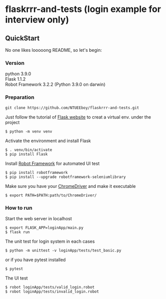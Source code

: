 # flaskrrr-and-tests (login example for interview only)

## QuickStart
No one likes looooong README, so let's begin:
### Version
python 3.9.0  
Flask 1.1.2  
Robot Framework 3.2.2 (Python 3.9.0 on darwin)  
### Preparation
```
git clone https://github.com/NTUEEboy/flaskrrr-and-tests.git
```
Just follow the tutorial of [Flask website](https://flask.palletsprojects.com/en/1.1.x/) to creat a virtual env. under the project
```
$ python -m venv venv
```
Activate the environment and install Flask
```
$ . venv/bin/activate
$ pip install Flask
```
Install [Robot Framework](https://robotframework.org/) for automated UI test
```
$ pip install robotframework
$ pip install --upgrade robotframework-seleniumlibrary
```
Make sure you have your [ChromeDriver](https://chromedriver.chromium.org/) and make it executable
```
$ export PATH=$PATH:path/to/ChromeDriver/
```
### How to run
Start the web server in localhost
```
$ export FLASK_APP=loginApp/main.py
$ flask run
```
The unit test for login system in each cases
```
$ python -m unittest -v loginApp/tests/test_basic.py
```
or if you have pytest installed
```
$ pytest
```
The UI test
```
$ robot loginApp/tests/valid_login.robot
$ robot loginApp/tests/invalid_login.robot
```
